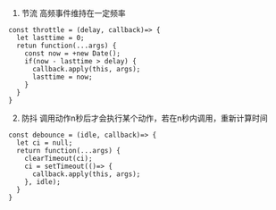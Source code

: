 1. 节流
高频事件维持在一定频率

```
const throttle = (delay, callback)=> {
  let lasttime = 0;
  retun function(...args) {
    const now = +new Date();
    if(now - lasttime > delay) {
      callback.apply(this, args);
      lasttime = now;
    }
  }
}

```
2. 防抖
调用动作n秒后才会执行某个动作，若在n秒内调用，重新计算时间
```
const debounce = (idle, callback)=> {
  let ci = null;
  return function(...args) {
    clearTimeout(ci);
    ci = setTimeout(()=> {
      callback.apply(this, args);
    }, idle);
  }
}
```


